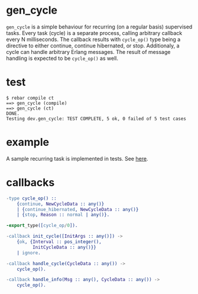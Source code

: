 gen_cycle
=========

`gen_cycle` is a simple behaviour for recurring (on a regular basis) supervised tasks.
Every task (cycle) is a separate process, calling arbitrary callback every N milliseconds.
The callback results with `cycle_op()` type being a directive to either continue, continue hibernated, or stop.
Additionaly, a cycle can handle arbitrary Erlang messages. The result of message handling is expected to be `cycle_op()` as well.

test
====

```
$ rebar compile ct
==> gen_cycle (compile)
==> gen_cycle (ct)
DONE.
Testing dev.gen_cycle: TEST COMPLETE, 5 ok, 0 failed of 5 test cases
```

example
=======

A sample recurring task is implemented in tests. See [here](https://github.com/aerosol/gen_cycle/blob/develop/test/sample_cycle.erl).

callbacks
=========

```erlang
-type cycle_op() ::
    {continue, NewCycleData :: any()}
    | {continue_hibernated, NewCycleData :: any()}
    | {stop, Reason :: normal | any()}.

-export_type([cycle_op/0]).

-callback init_cycle([InitArgs :: any()]) ->
    {ok, {Interval :: pos_integer(),
          InitCycleData :: any()}}
    | ignore.

-callback handle_cycle(CycleData :: any()) ->
    cycle_op().

-callback handle_info(Msg :: any(), CycleData :: any()) ->
    cycle_op().
```
